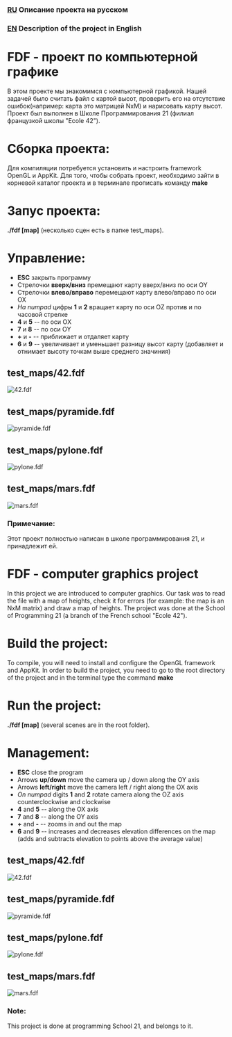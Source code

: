 ### [RU][1] Описание проекта на русском
[1]: https://github.com/udraugr/fdf/new/master?readme=1#fdf---%D0%BF%D1%80%D0%BE%D0%B5%D0%BA%D1%82-%D0%BF%D0%BE-%D0%BA%D0%BE%D0%BC%D0%BF%D1%8C%D1%8E%D1%82%D0%B5%D1%80%D0%BD%D0%BE%D0%B9-%D0%B3%D1%80%D0%B0%D1%84%D0%B8%D0%BA%D0%B5 "RU"
### [EN][2] Description of the project in English
[2]: https://github.com/udraugr/fdf/new/master?readme=1#fdf---computer-graphics-project "EN"

# FDF - проект по компьютерной графике
В этом проекте мы знакомимся с компьютерной графикой. Нашей задачей было считать файл с картой высот,
проверить его на отсутствие ошибок(например: карта это матрицей NxM) и нарисовать карту высот.
Проект был выполнен в Школе Программирования 21 (филиал французкой школы "Ecole 42").

# Сборка проекта:
Для компиляции потребуется установить и настроить framework OpenGL и AppKit. 
Для того, чтобы собрать проект, необходимо зайти в корневой каталог проекта и в терминале прописать команду **make**

# Запус проекта:
**./fdf [map]** (несколько сцен есть в папке test_maps).

# Управление:
* **ESC** закрыть программу
* Стрелочки **вверх/вниз** премещают карту вверх/вниз по оси OY
* Стрелочки **влево/вправо** перемещают карту влево/вправо по оси OX
* *На numpad* цифры **1** и **2** вращает карту по оси OZ против и по часовой стрелке
* **4** и **5** -- по оси ОX
* **7** и **8** -- по оси ОY
* **+** и **-** -- приближает и отдаляет карту
* **6** и **9** -- увеличивает и уменьшает разницу высот карту (добавляет и отнимает высоту точкам выше среднего значиния) 

## test_maps/42.fdf
![42.fdf](https://github.com/udraugr/fdf/raw/master/./42.png)

## test_maps/pyramide.fdf
![pyramide.fdf](https://github.com/udraugr/fdf/raw/master/./pyramide.png)

## test_maps/pylone.fdf
![pylone.fdf](https://github.com/udraugr/fdf/raw/master/./pylone.png)

## test_maps/mars.fdf
![mars.fdf](https://github.com/udraugr/fdf/raw/master/./mars.png)

### Примечание:
Этот проект полностью написан в школе программирования 21, и принадлежит ей.


#  FDF - computer graphics project
In this project we are introduced to computer graphics. Our task was to read the file with a map of heights,
check it for errors (for example: the map is an NxM matrix) and draw a map of heights.
The project was done at the School of Programming 21 (a branch of the French school "Ecole 42").

# Build the project:
To compile, you will need to install and configure the OpenGL framework and AppKit.
In order to build the project, you need to go to the root directory of the project and in the terminal type the command **make**

# Run the project:
**./fdf [map]** (several scenes are in the root folder).

# Management:
* **ESC** close the program
* Arrows **up/down** move the camera up / down along the OY axis
* Arrows **left/right** move the camera left / right along the OX axis
* *On numpad* digits **1** and **2** rotate camera along the OZ axis counterclockwise and clockwise
* **4** and **5** -- along the OX axis
* **7** and **8** -- along the OY axis
* **+** and **-** -- zooms in and out the map
* **6** and **9** -- increases and decreases elevation differences on the map (adds and subtracts elevation to points above the average value) 

## test_maps/42.fdf
![42.fdf](https://github.com/udraugr/fdf/raw/master/./42.png)

## test_maps/pyramide.fdf
![pyramide.fdf](https://github.com/udraugr/fdf/raw/master/./pyramide.png)

## test_maps/pylone.fdf
![pylone.fdf](https://github.com/udraugr/fdf/raw/master/./pylone.png)

## test_maps/mars.fdf
![mars.fdf](https://github.com/udraugr/fdf/raw/master/./mars.png)

### Note:
This project is done at programming School 21, and belongs to it.
